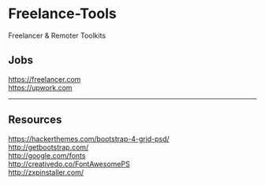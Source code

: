 # Freelance-Tools
Freelancer &amp; Remoter Toolkits

<h2>Jobs</h2>

https://freelancer.com <br>
https://upwork.com <br>

<hr>

<h2>Resources</h2>

https://hackerthemes.com/bootstrap-4-grid-psd/ <br>
http://getbootstrap.com/<br>
http://google.com/fonts<br>
http://creativedo.co/FontAwesomePS<br>
http://zxpinstaller.com/<br>
